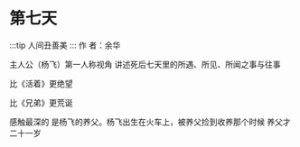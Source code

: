 # 第七天

:::tip
人间丑善美
:::
作    者：余华

主人公（杨飞）第一人称视角 讲述死后七天里的所遇、所见、所闻之事与往事

比《活着》更绝望

比《兄弟》更荒诞

感触最深的 是杨飞的养父。杨飞出生在火车上，被养父捡到收养那个时候 养父才二十一岁